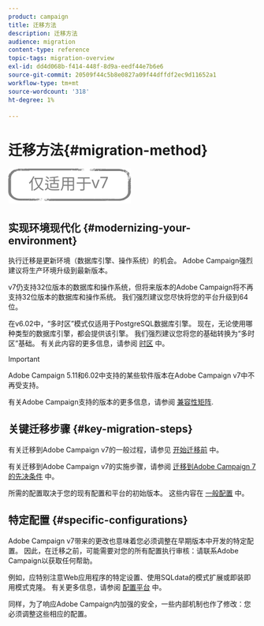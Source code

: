 ```yaml
---
product: campaign
title: 迁移方法
description: 迁移方法
audience: migration
content-type: reference
topic-tags: migration-overview
exl-id: dd4d068b-f414-448f-8d9a-eedf44e7b6e6
source-git-commit: 20509f44c5b8e0827a09f44dffdf2ec9d11652a1
workflow-type: tm+mt
source-wordcount: '318'
ht-degree: 1%

---
```


# 迁移方法{#migration-method}

![](../../assets/v7-only.svg)

## 实现环境现代化 {#modernizing-your-environment}

执行迁移是更新环境（数据库引擎、操作系统）的机会。 Adobe Campaign强烈建议将生产环境升级到最新版本。

v7仍支持32位版本的数据库和操作系统，但将来版本的Adobe Campaign将不再支持32位版本的数据库和操作系统。 我们强烈建议您尽快将您的平台升级到64位。

在v6.02中，“多时区”模式仅适用于PostgreSQL数据库引擎。 现在，无论使用哪种类型的数据库引擎，都会提供该引擎。 我们强烈建议您将您的基础转换为“多时区”基础。 有关此内容的更多信息，请参阅 [时区](../../migration/using/general-configurations.md#time-zones) 中。

>[!IMPORTANT]
>
>Adobe Campaign 5.11和6.02中支持的某些软件版本在Adobe Campaign v7中不再受支持。
>
>有关Adobe Campaign支持的版本的更多信息，请参阅 [兼容性矩阵](../../rn/using/compatibility-matrix.md).

## 关键迁移步骤 {#key-migration-steps}

有关迁移到Adobe Campaign v7的一般过程，请参见 [开始迁移前](../../migration/using/before-starting-migration.md) 中。

有关迁移到Adobe Campaign v7的实施步骤，请参阅 [迁移到Adobe Campaign 7的先决条件](../../migration/using/prerequisites-for-migration-to-adobe-campaign-7.md) 中。

所需的配置取决于您的现有配置和平台的初始版本。 这些内容在 [一般配置](../../migration/using/general-configurations.md) 中。

## 特定配置 {#specific-configurations}

Adobe Campaign v7带来的更改也意味着您必须调整在早期版本中开发的特定配置。 因此，在迁移之前，可能需要对您的所有配置执行审核：请联系Adobe Campaign以获取任何帮助。

例如，应特别注意Web应用程序的特定设置、使用SQLdata的模式扩展或即装即用模式克隆。 有关更多信息，请参阅 [配置平台](../../migration/using/configuring-your-platform.md) 中。

同样，为了响应Adobe Campaign内加强的安全，一些内部机制也作了修改：您必须调整这些相应的配置。
